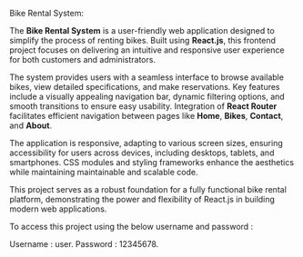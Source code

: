 Bike Rental System:
 
The **Bike Rental System** is a user-friendly web application designed to simplify the process of renting bikes. Built using **React.js**, this frontend project focuses on delivering an intuitive and responsive user experience for both customers and administrators.  

The system provides users with a seamless interface to browse available bikes, view detailed specifications, and make reservations. Key features include a visually appealing navigation bar, dynamic filtering options, and smooth transitions to ensure easy usability. Integration of **React Router** facilitates efficient navigation between pages like **Home**, **Bikes**, **Contact**, and **About**.  

The application is responsive, adapting to various screen sizes, ensuring accessibility for users across devices, including desktops, tablets, and smartphones. CSS modules and styling frameworks enhance the aesthetics while maintaining maintainable and scalable code.  

This project serves as a robust foundation for a fully functional bike rental platform, demonstrating the power and flexibility of React.js in building modern web applications.

To access this project using the below username and password :

Username : user.
Password : 12345678.


